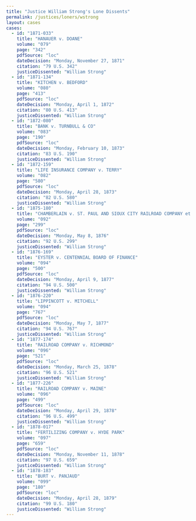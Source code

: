 ```yaml
---
title: "Justice William Strong's Lone Dissents"
permalink: /justices/loners/wstrong
layout: cases
cases:
  - id: "1871-033"
    title: "HANAUER v. DOANE"
    volume: "079"
    page: "342"
    pdfSource: "loc"
    dateDecision: "Monday, November 27, 1871"
    citation: "79 U.S. 342"
    justiceDissented: "William Strong"
  - id: "1871-134"
    title: "KITCHEN v. BEDFORD"
    volume: "080"
    page: "413"
    pdfSource: "loc"
    dateDecision: "Monday, April 1, 1872"
    citation: "80 U.S. 413"
    justiceDissented: "William Strong"
  - id: "1872-080"
    title: "BANK v. TURNBULL & CO"
    volume: "083"
    page: "190"
    pdfSource: "loc"
    dateDecision: "Monday, February 10, 1873"
    citation: "83 U.S. 190"
    justiceDissented: "William Strong"
  - id: "1872-159"
    title: "LIFE INSURANCE COMPANY v. TERRY"
    volume: "082"
    page: "580"
    pdfSource: "loc"
    dateDecision: "Monday, April 28, 1873"
    citation: "82 U.S. 580"
    justiceDissented: "William Strong"
  - id: "1875-180"
    title: "CHAMBERLAIN v. ST. PAUL AND SIOUX CITY RAILROAD COMPANY et al."
    volume: "092"
    page: "299"
    pdfSource: "loc"
    dateDecision: "Monday, May 8, 1876"
    citation: "92 U.S. 299"
    justiceDissented: "William Strong"
  - id: "1876-169"
    title: "EYSTER v. CENTENNIAL BOARD OF FINANCE"
    volume: "094"
    page: "500"
    pdfSource: "loc"
    dateDecision: "Monday, April 9, 1877"
    citation: "94 U.S. 500"
    justiceDissented: "William Strong"
  - id: "1876-220"
    title: "LIPPINCOTT v. MITCHELL"
    volume: "094"
    page: "767"
    pdfSource: "loc"
    dateDecision: "Monday, May 7, 1877"
    citation: "94 U.S. 767"
    justiceDissented: "William Strong"
  - id: "1877-174"
    title: "RAILROAD COMPANY v. RICHMOND"
    volume: "096"
    page: "521"
    pdfSource: "loc"
    dateDecision: "Monday, March 25, 1878"
    citation: "96 U.S. 521"
    justiceDissented: "William Strong"
  - id: "1877-226"
    title: "RAILROAD COMPANY v. MAINE"
    volume: "096"
    page: "499"
    pdfSource: "loc"
    dateDecision: "Monday, April 29, 1878"
    citation: "96 U.S. 499"
    justiceDissented: "William Strong"
  - id: "1878-017"
    title: "FERTILIZING COMPANY v. HYDE PARK"
    volume: "097"
    page: "659"
    pdfSource: "loc"
    dateDecision: "Monday, November 11, 1878"
    citation: "97 U.S. 659"
    justiceDissented: "William Strong"
  - id: "1878-183"
    title: "BURT v. PANJAUD"
    volume: "099"
    page: "180"
    pdfSource: "loc"
    dateDecision: "Monday, April 28, 1879"
    citation: "99 U.S. 180"
    justiceDissented: "William Strong"
---
```

